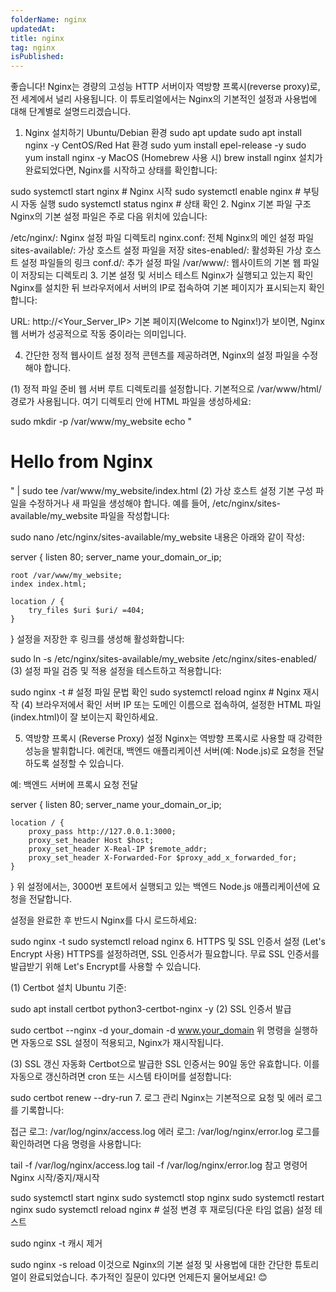 ```yaml
---
folderName: nginx
updatedAt:
title: nginx
tag: nginx
isPublished:
---
```


좋습니다! Nginx는 경량의 고성능 HTTP 서버이자 역방향 프록시(reverse proxy)로, 전 세계에서 널리 사용됩니다. 이 튜토리얼에서는 Nginx의 기본적인 설정과 사용법에 대해 단계별로 설명드리겠습니다.

1. Nginx 설치하기
   Ubuntu/Debian 환경
   sudo apt update
   sudo apt install nginx -y
   CentOS/Red Hat 환경
   sudo yum install epel-release -y
   sudo yum install nginx -y
   MacOS (Homebrew 사용 시)
   brew install nginx
   설치가 완료되었다면, Nginx를 시작하고 상태를 확인합니다:

sudo systemctl start nginx # Nginx 시작
sudo systemctl enable nginx # 부팅 시 자동 실행
sudo systemctl status nginx # 상태 확인 2. Nginx 기본 파일 구조
Nginx의 기본 설정 파일은 주로 다음 위치에 있습니다:

/etc/nginx/: Nginx 설정 파일 디렉토리
nginx.conf: 전체 Nginx의 메인 설정 파일
sites-available/: 가상 호스트 설정 파일을 저장
sites-enabled/: 활성화된 가상 호스트 설정 파일들의 링크
conf.d/: 추가 설정 파일
/var/www/: 웹사이트의 기본 웹 파일이 저장되는 디렉토리 3. 기본 설정 및 서비스 테스트
Nginx가 실행되고 있는지 확인
Nginx를 설치한 뒤 브라우저에서 서버의 IP로 접속하여 기본 페이지가 표시되는지 확인합니다:

URL: http://<Your_Server_IP>
기본 페이지(Welcome to Nginx!)가 보이면, Nginx 웹 서버가 성공적으로 작동 중이라는 의미입니다.

4. 간단한 정적 웹사이트 설정
   정적 콘텐츠를 제공하려면, Nginx의 설정 파일을 수정해야 합니다.

(1) 정적 파일 준비 웹 서버 루트 디렉토리를 설정합니다. 기본적으로 /var/www/html/ 경로가 사용됩니다. 여기 디렉토리 안에 HTML 파일을 생성하세요:

sudo mkdir -p /var/www/my_website
echo "<h1>Hello from Nginx</h1>" | sudo tee /var/www/my_website/index.html
(2) 가상 호스트 설정 기본 구성 파일을 수정하거나 새 파일을 생성해야 합니다. 예를 들어, /etc/nginx/sites-available/my_website 파일을 작성합니다:

sudo nano /etc/nginx/sites-available/my_website
내용은 아래와 같이 작성:

server {
listen 80;
server_name your_domain_or_ip;

    root /var/www/my_website;
    index index.html;

    location / {
        try_files $uri $uri/ =404;
    }

}
설정을 저장한 후 링크를 생성해 활성화합니다:

sudo ln -s /etc/nginx/sites-available/my_website /etc/nginx/sites-enabled/
(3) 설정 파일 검증 및 적용 설정을 테스트하고 적용합니다:

sudo nginx -t # 설정 파일 문법 확인
sudo systemctl reload nginx # Nginx 재시작
(4) 브라우저에서 확인 서버 IP 또는 도메인 이름으로 접속하여, 설정한 HTML 파일(index.html)이 잘 보이는지 확인하세요.

5. 역방향 프록시 (Reverse Proxy) 설정
   Nginx는 역방향 프록시로 사용할 때 강력한 성능을 발휘합니다. 예컨대, 백엔드 애플리케이션 서버(예: Node.js)로 요청을 전달하도록 설정할 수 있습니다.

예: 백엔드 서버에 프록시 요청 전달

server {
listen 80;
server_name your_domain_or_ip;

    location / {
        proxy_pass http://127.0.0.1:3000;
        proxy_set_header Host $host;
        proxy_set_header X-Real-IP $remote_addr;
        proxy_set_header X-Forwarded-For $proxy_add_x_forwarded_for;
    }

}
위 설정에서는, 3000번 포트에서 실행되고 있는 백엔드 Node.js 애플리케이션에 요청을 전달합니다.

설정을 완료한 후 반드시 Nginx를 다시 로드하세요:

sudo nginx -t
sudo systemctl reload nginx 6. HTTPS 및 SSL 인증서 설정 (Let's Encrypt 사용)
HTTPS를 설정하려면, SSL 인증서가 필요합니다. 무료 SSL 인증서를 발급받기 위해 Let's Encrypt를 사용할 수 있습니다.

(1) Certbot 설치 Ubuntu 기준:

sudo apt install certbot python3-certbot-nginx -y
(2) SSL 인증서 발급

sudo certbot --nginx -d your_domain -d www.your_domain
위 명령을 실행하면 자동으로 SSL 설정이 적용되고, Nginx가 재시작됩니다.

(3) SSL 갱신 자동화 Certbot으로 발급한 SSL 인증서는 90일 동안 유효합니다. 이를 자동으로 갱신하려면 cron 또는 시스템 타이머를 설정합니다:

sudo certbot renew --dry-run 7. 로그 관리
Nginx는 기본적으로 요청 및 에러 로그를 기록합니다:

접근 로그: /var/log/nginx/access.log
에러 로그: /var/log/nginx/error.log
로그를 확인하려면 다음 명령을 사용합니다:

tail -f /var/log/nginx/access.log
tail -f /var/log/nginx/error.log
참고 명령어
Nginx 시작/중지/재시작

sudo systemctl start nginx
sudo systemctl stop nginx
sudo systemctl restart nginx
sudo systemctl reload nginx # 설정 변경 후 재로딩(다운 타임 없음)
설정 테스트

sudo nginx -t
캐시 제거

sudo nginx -s reload
이것으로 Nginx의 기본 설정 및 사용법에 대한 간단한 튜토리얼이 완료되었습니다. 추가적인 질문이 있다면 언제든지 물어보세요! 😊
